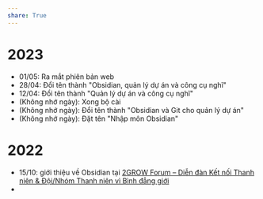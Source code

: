 ```yaml
---  
share: True  
---  
```

# 2023  
- 01/05: Ra mắt phiên bản web  
- 28/04: Đổi tên thành "Obsidian, quản lý dự án và công cụ nghĩ"   
- 12/04: Đổi tên thành "Quản lý dự án và công cụ nghĩ"   
- (Không nhớ ngày): Xong bộ cài  
- (Không nhớ ngày): Đổi tên thành "Obsidian và Git cho quản lý dự án"   
- (Không nhớ ngày): Đặt tên "Nhập môn Obsidian"   
  
# 2022  
- 15/10: giới thiệu về Obsidian tại [2GROW Forum – Diễn đàn Kết nối Thanh niên & Đội/Nhóm Thanh niên vì Bình đẳng giới](https://www.facebook.com/events/472983171387474/472983181387473/?active_tab=about "2GROW Forum: Kết nối - Giao thoa | Facebook")  
- 